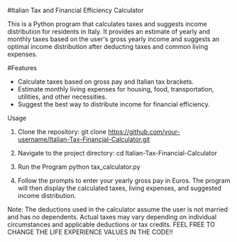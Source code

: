 #Italian Tax and Financial Efficiency Calculator

This is a Python program that calculates taxes and suggests income distribution for residents in Italy. It provides an estimate of yearly and monthly taxes based on the user's gross yearly income and suggests an optimal income distribution after deducting taxes and common living expenses.

#Features

- Calculate taxes based on gross pay and Italian tax brackets.
- Estimate monthly living expenses for housing, food, transportation, utilities, and other necessities.
- Suggest the best way to distribute income for financial efficiency.

Usage

1. Clone the repository:
git clone https://github.com/your-username/Italian-Tax-Financial-Calculator.git

2. Navigate to the project directory:
cd Italian-Tax-Financial-Calculator

3. Run the Program
python tax_calculator.py

4. Follow the prompts to enter your yearly gross pay in Euros. The program will then display the calculated taxes, living expenses, and suggested income distribution.

Note: 
The deductions used in the calculator assume the user is not married and has no dependents. Actual taxes may vary depending on individual circumstances and applicable deductions or tax credits.
FEEL FREE TO CHANGE THE LIFE EXPERIENCE VALUES IN THE CODE!!

